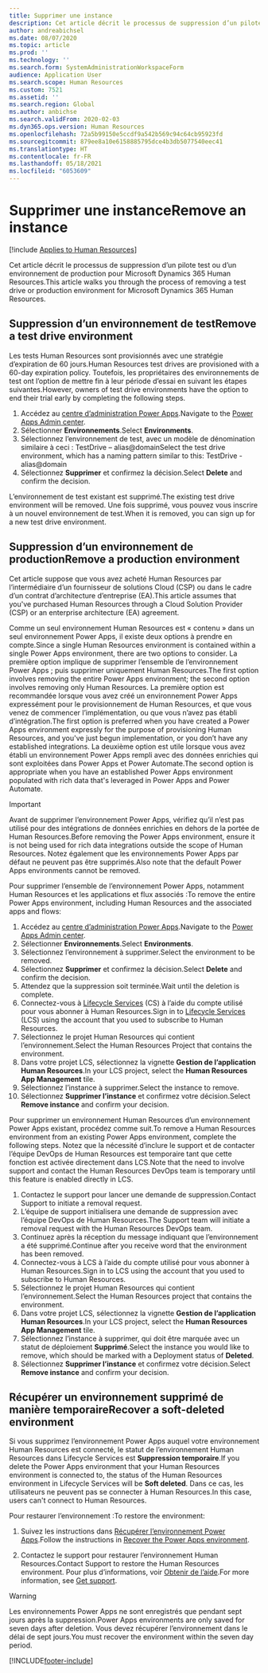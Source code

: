 ```yaml
---
title: Supprimer une instance
description: Cet article décrit le processus de suppression d’un pilote test ou d’un environnement de production pour Microsoft Dynamics 365 Human Resources.
author: andreabichsel
ms.date: 08/07/2020
ms.topic: article
ms.prod: ''
ms.technology: ''
ms.search.form: SystemAdministrationWorkspaceForm
audience: Application User
ms.search.scope: Human Resources
ms.custom: 7521
ms.assetid: ''
ms.search.region: Global
ms.author: anbichse
ms.search.validFrom: 2020-02-03
ms.dyn365.ops.version: Human Resources
ms.openlocfilehash: 72a5b99150e5ccdf9a542b569c94c64cb95923fd
ms.sourcegitcommit: 879ee8a10e6158885795dce4b3db5077540eec41
ms.translationtype: HT
ms.contentlocale: fr-FR
ms.lasthandoff: 05/18/2021
ms.locfileid: "6053609"
---
```

# <a name="remove-an-instance"></a><span data-ttu-id="9fef8-103">Supprimer une instance</span><span class="sxs-lookup"><span data-stu-id="9fef8-103">Remove an instance</span></span>

[!include [Applies to Human Resources](../includes/applies-to-hr.md)]

<span data-ttu-id="9fef8-104">Cet article décrit le processus de suppression d’un pilote test ou d’un environnement de production pour Microsoft Dynamics 365 Human Resources.</span><span class="sxs-lookup"><span data-stu-id="9fef8-104">This article walks you through the process of removing a test drive or production environment for Microsoft Dynamics 365 Human Resources.</span></span>

## <a name="remove-a-test-drive-environment"></a><span data-ttu-id="9fef8-105">Suppression d’un environnement de test</span><span class="sxs-lookup"><span data-stu-id="9fef8-105">Remove a test drive environment</span></span>

<span data-ttu-id="9fef8-106">Les tests Human Resources sont provisionnés avec une stratégie d’expiration de 60 jours.</span><span class="sxs-lookup"><span data-stu-id="9fef8-106">Human Resources test drives are provisioned with a 60-day expiration policy.</span></span> <span data-ttu-id="9fef8-107">Toutefois, les propriétaires des environnements de test ont l’option de mettre fin à leur période d’essai en suivant les étapes suivantes.</span><span class="sxs-lookup"><span data-stu-id="9fef8-107">However, owners of test drive environments have the option to end their trial early by completing the following steps.</span></span> 

1. <span data-ttu-id="9fef8-108">Accédez au [centre d’administration Power Apps](https://admin.businessplatform.microsoft.com/).</span><span class="sxs-lookup"><span data-stu-id="9fef8-108">Navigate to the [Power Apps Admin center](https://admin.businessplatform.microsoft.com/).</span></span>
2. <span data-ttu-id="9fef8-109">Sélectionner **Environnements**.</span><span class="sxs-lookup"><span data-stu-id="9fef8-109">Select **Environments**.</span></span>
3. <span data-ttu-id="9fef8-110">Sélectionnez l’environnement de test, avec un modèle de dénomination similaire à ceci : TestDrive – alias@domain</span><span class="sxs-lookup"><span data-stu-id="9fef8-110">Select the test drive environment, which has a naming pattern similar to this: TestDrive - alias@domain</span></span>
4. <span data-ttu-id="9fef8-111">Sélectionnez **Supprimer** et confirmez la décision.</span><span class="sxs-lookup"><span data-stu-id="9fef8-111">Select **Delete** and confirm the decision.</span></span> 

<span data-ttu-id="9fef8-112">L’environnement de test existant est supprimé.</span><span class="sxs-lookup"><span data-stu-id="9fef8-112">The existing test drive environment will be removed.</span></span> <span data-ttu-id="9fef8-113">Une fois supprimé, vous pouvez vous inscrire à un nouvel environnement de test.</span><span class="sxs-lookup"><span data-stu-id="9fef8-113">When it is removed, you can sign up for a new test drive environment.</span></span> 

## <a name="remove-a-production-environment"></a><span data-ttu-id="9fef8-114">Suppression d’un environnement de production</span><span class="sxs-lookup"><span data-stu-id="9fef8-114">Remove a production environment</span></span>

<span data-ttu-id="9fef8-115">Cet article suppose que vous avez acheté Human Resources par l’intermédiaire d’un fournisseur de solutions Cloud (CSP) ou dans le cadre d’un contrat d’architecture d’entreprise (EA).</span><span class="sxs-lookup"><span data-stu-id="9fef8-115">This article assumes that you've purchased Human Resources through a Cloud Solution Provider (CSP) or an enterprise architecture (EA) agreement.</span></span> 

<span data-ttu-id="9fef8-116">Comme un seul environnement Human Resources est « contenu » dans un seul environnement Power Apps, il existe deux options à prendre en compte.</span><span class="sxs-lookup"><span data-stu-id="9fef8-116">Since a single Human Resources environment is contained within a single Power Apps environment, there are two options to consider.</span></span> <span data-ttu-id="9fef8-117">La première option implique de supprimer l’ensemble de l’environnement Power Apps ; puis supprimer uniquement Human Resources.</span><span class="sxs-lookup"><span data-stu-id="9fef8-117">The first option involves removing the entire Power Apps environment; the second option involves removing only Human Resources.</span></span> <span data-ttu-id="9fef8-118">La première option est recommandée lorsque vous avez créé un environnement Power Apps expressément pour le provisionnement de Human Resources, et que vous venez de commencer l’implémentation, ou que vous n’avez pas établi d’intégration.</span><span class="sxs-lookup"><span data-stu-id="9fef8-118">The first option is preferred when you have created a Power Apps environment expressly for the purpose of provisioning Human Resources, and you've just begun implementation, or you don’t have any established integrations.</span></span> <span data-ttu-id="9fef8-119">La deuxième option est utile lorsque vous avez établi un environnement Power Apps rempli avec des données enrichies qui sont exploitées dans Power Apps et Power Automate.</span><span class="sxs-lookup"><span data-stu-id="9fef8-119">The second option is appropriate when you have an established Power Apps environment populated with rich data that's leveraged in Power Apps and Power Automate.</span></span>

> [!Important]
> <span data-ttu-id="9fef8-120">Avant de supprimer l’environnement Power Apps, vérifiez qu’il n’est pas utilisé pour des intégrations de données enrichies en dehors de la portée de Human Resources.</span><span class="sxs-lookup"><span data-stu-id="9fef8-120">Before removing the Power Apps environment, ensure it is not being used for rich data integrations outside the scope of Human Resources.</span></span> <span data-ttu-id="9fef8-121">Notez également que les environnements Power Apps par défaut ne peuvent pas être supprimés.</span><span class="sxs-lookup"><span data-stu-id="9fef8-121">Also note that the default Power Apps environments cannot be removed.</span></span> 

<span data-ttu-id="9fef8-122">Pour supprimer l’ensemble de l’environnement Power Apps, notamment Human Resources et les applications et flux associés :</span><span class="sxs-lookup"><span data-stu-id="9fef8-122">To remove the entire Power Apps environment, including Human Resources and the associated apps and flows:</span></span>

1. <span data-ttu-id="9fef8-123">Accédez au [centre d’administration Power Apps](https://admin.businessplatform.microsoft.com/).</span><span class="sxs-lookup"><span data-stu-id="9fef8-123">Navigate to the [Power Apps Admin center](https://admin.businessplatform.microsoft.com/).</span></span>
2. <span data-ttu-id="9fef8-124">Sélectionner **Environnements**.</span><span class="sxs-lookup"><span data-stu-id="9fef8-124">Select **Environments**.</span></span>
3. <span data-ttu-id="9fef8-125">Sélectionnez l’environnement à supprimer.</span><span class="sxs-lookup"><span data-stu-id="9fef8-125">Select the environment to be removed.</span></span>
4. <span data-ttu-id="9fef8-126">Sélectionnez **Supprimer** et confirmez la décision.</span><span class="sxs-lookup"><span data-stu-id="9fef8-126">Select **Delete** and confirm the decision.</span></span> 
5. <span data-ttu-id="9fef8-127">Attendez que la suppression soit terminée.</span><span class="sxs-lookup"><span data-stu-id="9fef8-127">Wait until the deletion is complete.</span></span>
6. <span data-ttu-id="9fef8-128">Connectez-vous à [Lifecycle Services](https://lcs.dynamics.com/Logon/Index) (CS) à l’aide du compte utilisé pour vous abonner à Human Resources.</span><span class="sxs-lookup"><span data-stu-id="9fef8-128">Sign in to [Lifecycle Services](https://lcs.dynamics.com/Logon/Index) (LCS) using the account that you used to subscribe to Human Resources.</span></span> 
7. <span data-ttu-id="9fef8-129">Sélectionnez le projet Human Resources qui contient l’environnement.</span><span class="sxs-lookup"><span data-stu-id="9fef8-129">Select the Human Resources Project that contains the environment.</span></span> 
8. <span data-ttu-id="9fef8-130">Dans votre projet LCS, sélectionnez la vignette **Gestion de l’application Human Resources**.</span><span class="sxs-lookup"><span data-stu-id="9fef8-130">In your LCS project, select the **Human Resources App Management** tile.</span></span> 
9. <span data-ttu-id="9fef8-131">Sélectionnez l’instance à supprimer.</span><span class="sxs-lookup"><span data-stu-id="9fef8-131">Select the instance to remove.</span></span> 
10. <span data-ttu-id="9fef8-132">Sélectionnez **Supprimer l’instance** et confirmez votre décision.</span><span class="sxs-lookup"><span data-stu-id="9fef8-132">Select **Remove instance** and confirm your decision.</span></span>  

<span data-ttu-id="9fef8-133">Pour supprimer un environnement Human Resources d’un environnement Power Apps existant, procédez comme suit.</span><span class="sxs-lookup"><span data-stu-id="9fef8-133">To remove a Human Resources environment from an existing Power Apps environment, complete the following steps.</span></span> <span data-ttu-id="9fef8-134">Notez que la nécessité d’inclure le support et de contacter l’équipe DevOps de Human Resources est temporaire tant que cette fonction est activée directement dans LCS.</span><span class="sxs-lookup"><span data-stu-id="9fef8-134">Note that the need to involve support and contact the Human Resources DevOps team is temporary until this feature is enabled directly in LCS.</span></span>

1. <span data-ttu-id="9fef8-135">Contactez le support pour lancer une demande de suppression.</span><span class="sxs-lookup"><span data-stu-id="9fef8-135">Contact Support to initiate a removal request.</span></span>
2. <span data-ttu-id="9fef8-136">L’équipe de support initialisera une demande de suppression avec l’équipe DevOps de Human Resources.</span><span class="sxs-lookup"><span data-stu-id="9fef8-136">The Support team will initiate a removal request with the Human Resources DevOps team.</span></span> 
3. <span data-ttu-id="9fef8-137">Continuez après la réception du message indiquant que l’environnement a été supprimé.</span><span class="sxs-lookup"><span data-stu-id="9fef8-137">Continue after you receive word that the environment has been removed.</span></span>
4. <span data-ttu-id="9fef8-138">Connectez-vous à LCS à l’aide du compte utilisé pour vous abonner à Human Resources.</span><span class="sxs-lookup"><span data-stu-id="9fef8-138">Sign in to LCS using the account that you used to subscribe to Human Resources.</span></span> 
5. <span data-ttu-id="9fef8-139">Sélectionnez le projet Human Resources qui contient l’environnement.</span><span class="sxs-lookup"><span data-stu-id="9fef8-139">Select the Human Resources project that contains the environment.</span></span> 
6. <span data-ttu-id="9fef8-140">Dans votre projet LCS, sélectionnez la vignette **Gestion de l’application Human Resources**.</span><span class="sxs-lookup"><span data-stu-id="9fef8-140">In your LCS project, select the **Human Resources App Management** tile.</span></span> 
7. <span data-ttu-id="9fef8-141">Sélectionnez l’instance à supprimer, qui doit être marquée avec un statut de déploiement **Supprimé**.</span><span class="sxs-lookup"><span data-stu-id="9fef8-141">Select the instance you would like to remove, which should be marked with a Deployment status of **Deleted**.</span></span>
8. <span data-ttu-id="9fef8-142">Sélectionnez **Supprimer l’instance** et confirmez votre décision.</span><span class="sxs-lookup"><span data-stu-id="9fef8-142">Select **Remove instance** and confirm your decision.</span></span> 

## <a name="recover-a-soft-deleted-environment"></a><span data-ttu-id="9fef8-143">Récupérer un environnement supprimé de manière temporaire</span><span class="sxs-lookup"><span data-stu-id="9fef8-143">Recover a soft-deleted environment</span></span>

<span data-ttu-id="9fef8-144">Si vous supprimez l’environnement Power Apps auquel votre environnement Human Resources est connecté, le statut de l’environnement Human Resources dans Lifecycle Services est **Suppression temporaire**.</span><span class="sxs-lookup"><span data-stu-id="9fef8-144">If you delete the Power Apps environment that your Human Resources environment is connected to, the status of the Human Resources environment in Lifecycle Services will be **Soft deleted**.</span></span> <span data-ttu-id="9fef8-145">Dans ce cas, les utilisateurs ne peuvent pas se connecter à Human Resources.</span><span class="sxs-lookup"><span data-stu-id="9fef8-145">In this case, users can't connect to Human Resources.</span></span>

<span data-ttu-id="9fef8-146">Pour restaurer l’environnement :</span><span class="sxs-lookup"><span data-stu-id="9fef8-146">To restore the environment:</span></span>

1. <span data-ttu-id="9fef8-147">Suivez les instructions dans [Récupérer l’environnement Power Apps](/power-platform/admin/recover-environment.md).</span><span class="sxs-lookup"><span data-stu-id="9fef8-147">Follow the instructions in [Recover the Power Apps environment](/power-platform/admin/recover-environment.md).</span></span>

2. <span data-ttu-id="9fef8-148">Contactez le support pour restaurer l’environnement Human Resources.</span><span class="sxs-lookup"><span data-stu-id="9fef8-148">Contact Support to restore the Human Resources environment.</span></span> <span data-ttu-id="9fef8-149">Pour plus d’informations, voir [Obtenir de l’aide](../fin-ops-core/dev-itpro/lifecycle-services/lcs-support.md).</span><span class="sxs-lookup"><span data-stu-id="9fef8-149">For more information, see [Get support](../fin-ops-core/dev-itpro/lifecycle-services/lcs-support.md).</span></span>

> [!Warning]
> <span data-ttu-id="9fef8-150">Les environnements Power Apps ne sont enregistrés que pendant sept jours après la suppression.</span><span class="sxs-lookup"><span data-stu-id="9fef8-150">Power Apps environments are only saved for seven days after deletion.</span></span> <span data-ttu-id="9fef8-151">Vous devez récupérer l’environnement dans le délai de sept jours.</span><span class="sxs-lookup"><span data-stu-id="9fef8-151">You must recover the environment within the seven day period.</span></span>


[!INCLUDE[footer-include](../includes/footer-banner.md)]